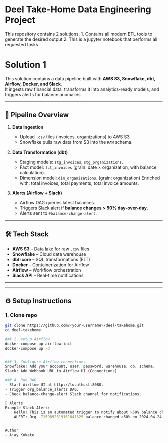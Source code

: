 # Deel Take-Home Data Engineering Project

This repository contains 2 solutions. 
    1. Contains all modern ETL tools to generate the desired output
    2. This is a jupyter notebook that performs all requested tasks

# Solution 1

This solution contains a data pipeline built with **AWS S3, Snowflake, dbt, Airflow, Docker, and Slack**.  
It ingests raw financial data, transforms it into analytics-ready models, and triggers alerts for balance anomalies.

---

## 🚀 Pipeline Overview

1. **Data Ingestion**  
   - Upload `.csv` files (invoices, organizations) to AWS S3.  
   - Snowflake pulls raw data from S3 into the `RAW` schema.  

2. **Data Transformation (dbt)**  
   - Staging models: `stg_invoices`, `stg_organizations`.  
   - Fact model: `fct_invoices` (grain: date × organization, with balance calculation).  
   - Dimension model: `dim_organizations`. (grain: organization)
        Enriched with: total invoices, total payments, total invoice amounts.


3. **Alerts (Airflow + Slack)**  
   - Airflow DAG queries latest balances.  
   - Triggers Slack alert if **balance changes > 50% day-over-day**.  
   - Alerts sent to `#balance-change-alert`.  

---

## 🛠️ Tech Stack
- **AWS S3** – Data lake for raw `.csv` files  
- **Snowflake** – Cloud data warehouse  
- **dbt-core** – SQL transformations (ELT)  
- **Docker** – Containerization for Airflow  
- **Airflow** – Workflow orchestration  
- **Slack API** – Real-time notifications  

---




---

## ⚙️ Setup Instructions

### 1. Clone repo
```bash
git clone https://github.com/<your-username>/deel-takehome.git
cd deel-takehome

### 2. setup Airflow
docker-compose up airflow-init
docker-compose up -d


### 3. Configure Airflow connections
Snowflake: Add your account, user, password, warehouse, db, schema.
Slack: Add Webhook URL in Airflow UI (Connections).

### 4. Run DAG
- Start Airflow UI at http://localhost:8080.
- Trigger org_balance_alerts DAG.
- Check balance-change-alert Slack channel for notifications.

📢 Alerts
Example Slack Alert:
    Hello! This is an automated trigger to notify about >50% balance change in the organizations. Please find the details below 
    ALERT: Org -7159892619161641325 balance changed >50% on 2024-04-24: 50097.97 → 0.0 (Δ 100.00%)


Author
- Ajay Kokate
